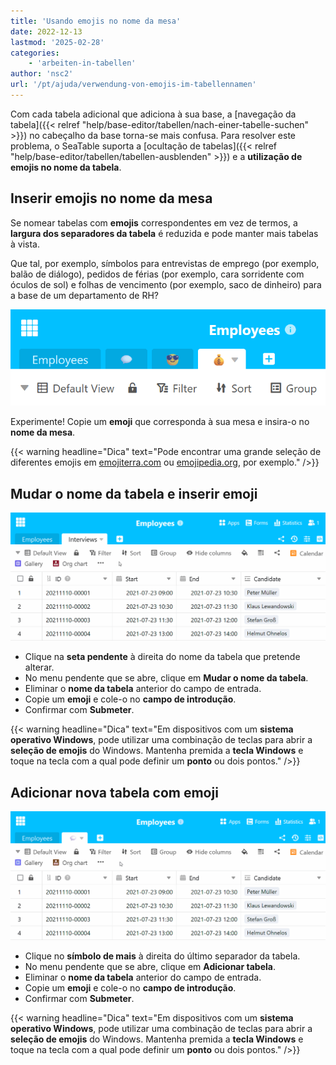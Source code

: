 ```yaml
---
title: 'Usando emojis no nome da mesa'
date: 2022-12-13
lastmod: '2025-02-28'
categories:
    - 'arbeiten-in-tabellen'
author: 'nsc2'
url: '/pt/ajuda/verwendung-von-emojis-im-tabellennamen'
---
```


Com cada tabela adicional que adiciona à sua base, a [navegação da tabela]({{< relref "help/base-editor/tabellen/nach-einer-tabelle-suchen" >}}) no cabeçalho da base torna-se mais confusa. Para resolver este problema, o SeaTable suporta a [ocultação de tabelas]({{< relref "help/base-editor/tabellen/tabellen-ausblenden" >}}) e a **utilização de emojis no nome da tabela**.

## Inserir emojis no nome da mesa

Se nomear tabelas com **emojis** correspondentes em vez de termos, a **largura dos separadores da tabela** é reduzida e pode manter mais tabelas à vista.

Que tal, por exemplo, símbolos para entrevistas de emprego (por exemplo, balão de diálogo), pedidos de férias (por exemplo, cara sorridente com óculos de sol) e folhas de vencimento (por exemplo, saco de dinheiro) para a base de um departamento de RH?

![Nomes de mesas com emojis](images/Tabellennamen-mit-Emojis.png)

Experimente! Copie um **emoji** que corresponda à sua mesa e insira-o no **nome da mesa**.

{{< warning  headline="Dica"  text="Pode encontrar uma grande seleção de diferentes emojis em [emojiterra.com](https://emojiterra.com) ou [emojipedia.org](https://emojipedia.org/), por exemplo." />}}

## Mudar o nome da tabela e inserir emoji

![Mudar o nome da tabela e inserir emoji](images/Tabelle-umbenennen-und-Emoji-einfuegen.gif)

- Clique na **seta pendente** à direita do nome da tabela que pretende alterar.
- No menu pendente que se abre, clique em **Mudar o nome da tabela**.
- Eliminar o **nome da tabela** anterior do campo de entrada.
- Copie um **emoji** e cole-o no **campo de introdução**.
- Confirmar com **Submeter**.

{{< warning  headline="Dica"  text="Em dispositivos com um **sistema operativo Windows**, pode utilizar uma combinação de teclas para abrir a **seleção de emojis** do Windows. Mantenha premida a **tecla Windows** e toque na tecla com a qual pode definir um **ponto** ou dois pontos." />}}

## Adicionar nova tabela com emoji

![Adicionar nova tabela com emoji](images/Tabelle-mit-Emoji-neu-hinzufuegen.gif)

- Clique no **símbolo de mais** à direita do último separador da tabela.
- No menu pendente que se abre, clique em **Adicionar tabela**.
- Eliminar o **nome da tabela** anterior do campo de entrada.
- Copie um **emoji** e cole-o no **campo de introdução**.
- Confirmar com **Submeter**.

{{< warning  headline="Dica"  text="Em dispositivos com um **sistema operativo Windows**, pode utilizar uma combinação de teclas para abrir a **seleção de emojis** do Windows. Mantenha premida a **tecla Windows** e toque na tecla com a qual pode definir um **ponto** ou dois pontos." />}}
